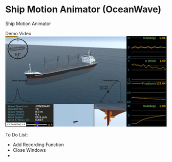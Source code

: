 # Ship Motion Animator (OceanWave)
Ship Motion Animator

Demo Video
[![View on Youtube](/ShipMotionAnimator.png)](https://youtu.be/4cSA-nSBHGI)

To Do List:
- Add Recording Function
- Close Windows
- 
